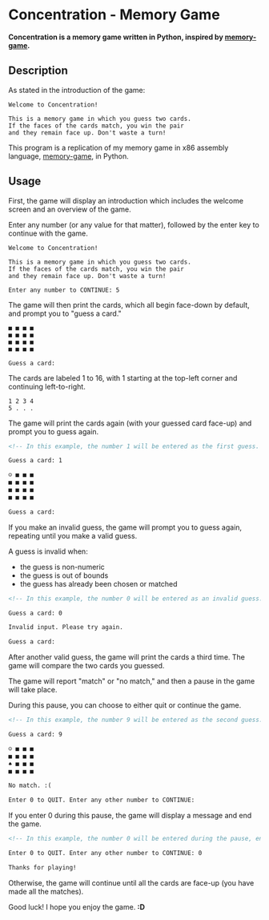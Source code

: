 # Concentration - Memory Game

**Concentration is a memory game written in Python, inspired by [memory-game](https://github.com/marco-colonna/memory-game).**

## Description

As stated in the introduction of the game:

```text
Welcome to Concentration!

This is a memory game in which you guess two cards.
If the faces of the cards match, you win the pair
and they remain face up. Don't waste a turn!
```

This program is a replication of my memory game in x86 assembly language, [memory-game](https://github.com/marco-colonna/memory-game), in Python.

## Usage

First, the game will display an introduction which includes the welcome screen and an overview of the game.

Enter any number (or any value for that matter), followed by the enter key to continue with the game.

```text
Welcome to Concentration!

This is a memory game in which you guess two cards.
If the faces of the cards match, you win the pair
and they remain face up. Don't waste a turn!

Enter any number to CONTINUE: 5
```

The game will then print the cards, which all begin face-down by default, and prompt you to "guess a card."

```text
■ ■ ■ ■
■ ■ ■ ■
■ ■ ■ ■
■ ■ ■ ■

Guess a card:
```

The cards are labeled 1 to 16, with 1 starting at the top-left corner and continuing left-to-right.

```text
1 2 3 4
5 . . .
```

The game will print the cards again (with your guessed card face-up) and prompt you to guess again.

```markdown
<!-- In this example, the number 1 will be entered as the first guess. -->

Guess a card: 1

☺ ■ ■ ■
■ ■ ■ ■
■ ■ ■ ■
■ ■ ■ ■

Guess a card: 
```

If you make an invalid guess, the game will prompt you to guess again, repeating until you make a valid guess.

A guess is invalid when:

- the guess is non-numeric
- the guess is out of bounds
- the guess has already been chosen or matched

```markdown
<!-- In this example, the number 0 will be entered as an invalid guess. -->

Guess a card: 0

Invalid input. Please try again.

Guess a card:
```

After another valid guess, the game will print the cards a third time. The game will compare the two cards you guessed.

The game will report "match" or "no match," and then a pause in the game will take place.

During this pause, you can choose to either quit or continue the game.

```markdown
<!-- In this example, the number 9 will be entered as the second guess. -->

Guess a card: 9

☺ ■ ■ ■
■ ■ ■ ■
♠ ■ ■ ■
■ ■ ■ ■

No match. :(

Enter 0 to QUIT. Enter any other number to CONTINUE:
```

If you enter 0 during this pause, the game will display a message and end the game.

```markdown
<!-- In this example, the number 0 will be entered during the pause, ending the game. -->

Enter 0 to QUIT. Enter any other number to CONTINUE: 0

Thanks for playing!
```

Otherwise, the game will continue until all the cards are face-up (you have made all the matches).

Good luck! I hope you enjoy the game. **:D**
